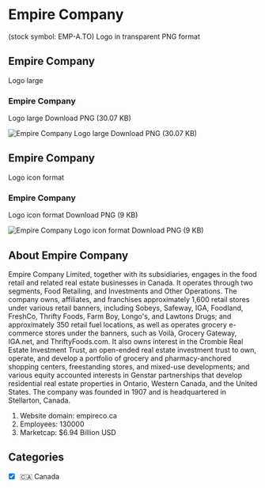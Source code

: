 # Empire Company
 (stock symbol: EMP-A.TO) Logo in transparent PNG format

## Empire Company
 Logo large

### Empire Company
 Logo large Download PNG (30.07 KB)

![Empire Company
 Logo large Download PNG (30.07 KB)](/img/orig/EMP-A.TO_BIG-e57eea61.png)

## Empire Company
 Logo icon format

### Empire Company
 Logo icon format Download PNG (9 KB)

![Empire Company
 Logo icon format Download PNG (9 KB)](/img/orig/EMP-A.TO-e4a4d590.png)

## About Empire Company


Empire Company Limited, together with its subsidiaries, engages in the food retail and related real estate businesses in Canada. It operates through two segments, Food Retailing, and Investments and Other Operations. The company owns, affiliates, and franchises approximately 1,600 retail stores under various retail banners, including Sobeys, Safeway, IGA, Foodland, FreshCo, Thrifty Foods, Farm Boy, Longo's, and Lawtons Drugs; and approximately 350 retail fuel locations, as well as operates grocery e-commerce stores under the banners, such as Voilà, Grocery Gateway, IGA.net, and ThriftyFoods.com. It also owns interest in the Crombie Real Estate Investment Trust, an open-ended real estate investment trust to own, operate, and develop a portfolio of grocery and pharmacy-anchored shopping centers, freestanding stores, and mixed-use developments; and various equity accounted interests in Genstar partnerships that develop residential real estate properties in Ontario, Western Canada, and the United States. The company was founded in 1907 and is headquartered in Stellarton, Canada.

1. Website domain: empireco.ca
2. Employees: 130000
3. Marketcap: $6.94 Billion USD


## Categories
- [x] 🇨🇦 Canada
